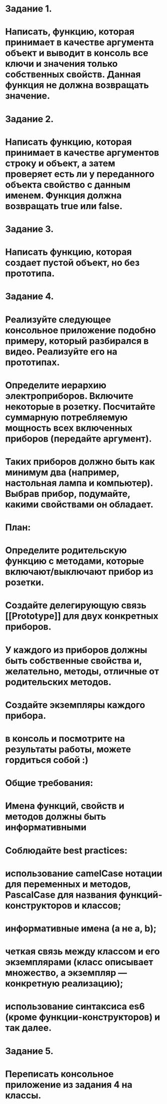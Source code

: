 # Задание 1.

# Написать, функцию, которая принимает в качестве аргумента объект и выводит в консоль все ключи и значения только собственных свойств. Данная функция не должна возвращать значение.

# Задание 2.

# Написать функцию, которая принимает в качестве аргументов строку и объект, а затем проверяет есть ли у переданного объекта свойство с данным именем. Функция должна возвращать true или false.

# Задание 3.

# Написать функцию, которая создает пустой объект, но без прототипа.

# Задание 4.

# Реализуйте следующее консольное приложение подобно примеру, который разбирался в видео. Реализуйте его на прототипах.

# Определите иерархию электроприборов. Включите некоторые в розетку. Посчитайте суммарную потребляемую мощность всех включенных приборов (передайте аргумент).

# Таких приборов должно быть как минимум два (например, настольная лампа и компьютер). Выбрав прибор, подумайте, какими свойствами он обладает.

# План:

# Определите родительскую функцию с методами, которые включают/выключают прибор из розетки.
# Создайте делегирующую связь [[Prototype]] для двух конкретных приборов.
# У каждого из приборов должны быть собственные свойства и, желательно, методы, отличные от родительских методов.
# Создайте экземпляры каждого прибора.
#  в консоль и посмотрите на результаты работы, можете гордиться собой :)
# Общие требования:

# Имена функций, свойств и методов должны быть информативными
# Соблюдайте best practices:
# использование camelCase нотации для переменных и методов, PascalCase для названия функций-конструкторов и классов;
# информативные имена (а не a, b);
# четкая связь между классом и его экземплярами (класс описывает множество, а экземпляр — конкретную реализацию);
# использование синтаксиса es6 (кроме функции-конструкторов) и так далее.
# Задание 5.

# Переписать консольное приложение из задания 4 на классы.